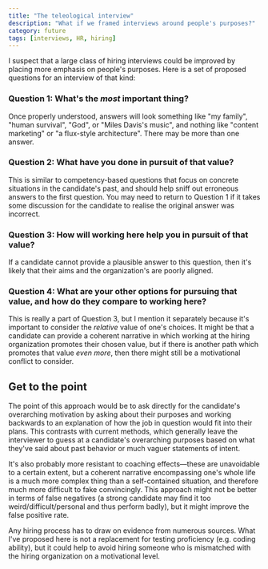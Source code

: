 ```yaml
---
title: "The teleological interview"
description: "What if we framed interviews around people's purposes?"
category: future
tags: [interviews, HR, hiring]
---
```


I suspect that a large class of hiring interviews could be improved by placing more emphasis on people's purposes. Here is a set of proposed questions for an interview of that kind:

### Question 1: What's the *most* important thing?

Once properly understood, answers will look something like "my family", "human survival", "God", or "Miles Davis's music", and nothing like "content marketing" or "a flux-style architecture". There may be more than one answer.

### Question 2: What have you done in pursuit of that value?

This is similar to competency-based questions that focus on concrete situations in the candidate's past, and should help sniff out erroneous answers to the first question. You may need to return to Question 1 if it takes some discussion for the candidate to realise the original answer was incorrect.

### Question 3: How will working here help you in pursuit of that value?

If a candidate cannot provide a plausible answer to this question, then it's likely that their aims and the organization's are poorly aligned.

### Question 4: What are your other options for pursuing that value, and how do they compare to working here?

This is really a part of Question 3, but I mention it separately because it's important to consider the *relative* value of one's choices. It might be that a candidate can provide a coherent narrative in which working at the hiring organization promotes their chosen value, but if there is another path which promotes that value *even more*, then there might still be a motivational conflict to consider.

## Get to the point

The point of this approach would be to ask directly for the candidate's overarching motivation by asking about their purposes and working backwards to an explanation of how the job in question would fit into their plans. This contrasts with current methods, which generally leave the interviewer to guess at a candidate's overarching purposes based on what they've said about past behavior or much vaguer statements of intent.

It's also probably more resistant to coaching effects—these are unavoidable to a certain extent, but a coherent narrative encompassing one's whole life is a much more complex thing than a self-contained situation, and therefore much more difficult to fake convincingly. This approach might not be better in terms of false negatives (a strong candidate may find it too weird/difficult/personal and thus perform badly), but it might improve the false positive rate.

Any hiring process has to draw on evidence from numerous sources. What I've proposed here is not a replacement for testing proficiency (e.g. coding ability), but it could help to avoid hiring someone who is mismatched with the hiring organization on a motivational level.
